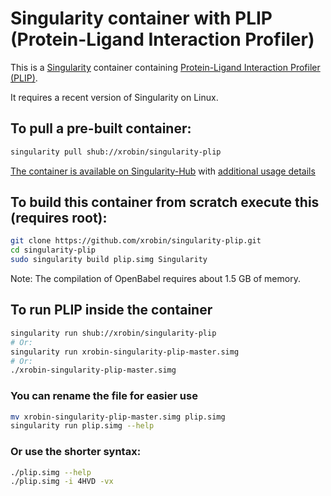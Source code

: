 # Singularity container with PLIP (Protein-Ligand Interaction Profiler)

This is a [Singularity](http://singularity.lbl.gov/) container containing [Protein-Ligand Interaction Profiler (PLIP)](https://projects.biotec.tu-dresden.de/plip-web/plip/index).

It requires a recent version of Singularity on Linux.

## To pull a pre-built container:
```bash
singularity pull shub://xrobin/singularity-plip
```

[The container is available on Singularity-Hub](https://www.singularity-hub.org/collections/704) with [additional usage details](https://www.singularity-hub.org/collections/704/usage)

## To build this container from scratch execute this (requires root):

```bash
git clone https://github.com/xrobin/singularity-plip.git
cd singularity-plip
sudo singularity build plip.simg Singularity
```

Note: The compilation of OpenBabel requires about 1.5 GB of memory.

## To run PLIP inside the container

```bash
singularity run shub://xrobin/singularity-plip
# Or:
singularity run xrobin-singularity-plip-master.simg
# Or:
./xrobin-singularity-plip-master.simg
```

### You can rename the file for easier use

```bash
mv xrobin-singularity-plip-master.simg plip.simg
singularity run plip.simg --help
```

### Or use the shorter syntax:

```bash
./plip.simg --help
./plip.simg -i 4HVD -vx
```
